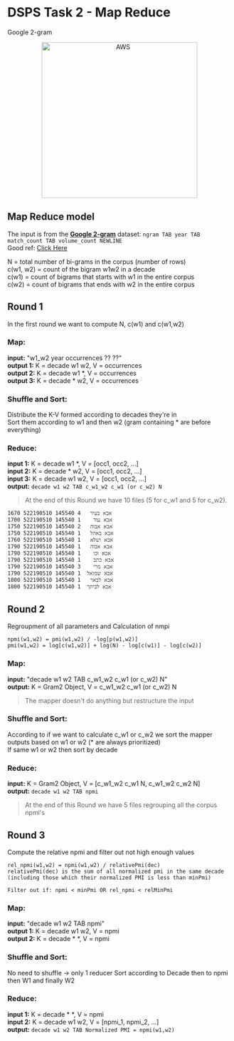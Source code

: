 # DSPS Task 2 - Map Reduce

Google 2-gram

<p align="center">
  <a href="#dsps-task-2---map-reduce"><img src="https://miro.medium.com/max/4000/1*b_al7C5p26tbZG4sy-CWqw.png" width="350" title="AWS" target="_blank"/></a>
</p>

## Map Reduce model

The input is from the **[Google 2-gram](http://storage.googleapis.com/books/ngrams/books/datasetsv2.html)** dataset: `ngram TAB year TAB match_count TAB volume_count NEWLINE`  
Good ref: [Click Here](https://github.com/MaorRocky/Collocation-Extraction-Amazon-EMR)

N           = total number of bi-grams in the corpus (number of rows)  
c(w1, w2)   = count of the bigram w1w2 in a decade  
c(w1)       = count of bigrams that starts with w1 in the entire corpus  
c(w2)       = count of bigrams that ends with w2 in the entire corpus  

## Round 1

In the first round we want to compute N, c(w1) and c(w1,w2)

### Map:
__input:__ "w1_w2 year occurrences ?? ??"  
__output 1:__ K = decade w1 w2, V = occurrences  
__output 2:__ K = decade w1 *, V = occurrences  
__output 3:__ K = decade * w2, V = occurrences  

### Shuffle and Sort:
Distribute the K-V formed according to decades they're in  
Sort them according to w1 and then w2 (gram containing * are before everything)

### Reduce:
__input 1:__ K = decade w1 *,  V = [occ1, occ2, ...]  
__input 2:__ K = decade * w2,  V = [occ1, occ2, ...]  
__input 3:__ K = decade w1 w2,  V = [occ1, occ2, ...]  
__output:__ `decade w1 w2 TAB c_w1_w2 c_w1 (or c_w2) N`

> At the end of this Round we have 10 files (5 for c_w1 and 5 for c_w2).

```text
1670 אבא בעיר	4 145540 522190510
1700 אבא עוד	1 145540 522190510
1750 אבא אבוה	2 145540 522190510
1750 אבא באהל	1 145540 522190510
1760 אבא ושלא	1 145540 522190510
1790 אבא אבוה	1 145540 522190510
1790 אבא וכו	1 145540 522190510
1790 אבא כתב	1 145540 522190510
1790 אבא מרי	3 145540 522190510
1790 אבא שמואל	1 145540 522190510
1800 אבא לבאר	1 145540 522190510
1800 אבא לביתך	1 145540 522190510
```

## Round 2

Regroupment of all parameters and Calculation of nmpi  

```text
npmi(w1,w2) = pmi(w1,w2) / -log[p(w1,w2)]
pmi(w1,w2) = log[c(w1,w2)] + log(N) - log[c(w1)] - log[c(w2)]
```

### Map:
__input:__ "decade w1 w2 TAB c_w1_w2 c_w1 (or c_w2) N"  
__output:__ K = Gram2 Object, V = c_w1_w2 c_w1 (or c_w2) N  

> The mapper doesn't do anything but restructure the input 

### Shuffle and Sort:
According to if we want to calculate c_w1 or c_w2 we sort the mapper outputs
based on w1 or w2 (* are always prioritized)  
If same w1 or w2 then sort by decade

### Reduce:
__input:__ K = Gram2 Object,  V = [c_w1_w2 c_w1 N, c_w1_w2 c_w2 N]  
__output:__ `decade w1 w2 TAB npmi`

> At the end of this Round we have 5 files regrouping all the corpus npmi's

## Round 3

Compute the relative npmi and filter out not high enough values

```text
rel_npmi(w1,w2) = npmi(w1,w2) / relativePmi(dec)  
relativePmi(dec) is the sum of all normalized pmi in the same decade (including those which their normalized PMI is less than minPmi)
```

```text
Filter out if: npmi < minPmi OR rel_npmi < relMinPmi
```

### Map:
__input:__ "decade w1 w2 TAB npmi"  
__output 1:__ K = decade w1 w2, V = npmi  
__output 2:__ K = decade *  *, V = npmi

### Shuffle and Sort:
No need to shuffle -> only 1 reducer
Sort according to Decade then to npmi then W1 and finally W2

### Reduce:
__input 1:__ K = decade *  *, V = npmi  
__input 2:__ K = decade w1 w2, V = [npmi_1, npmi_2, ...]  
__output:__ `decade w1 w2 TAB Normalized PMI = npmi(w1,w2)`
